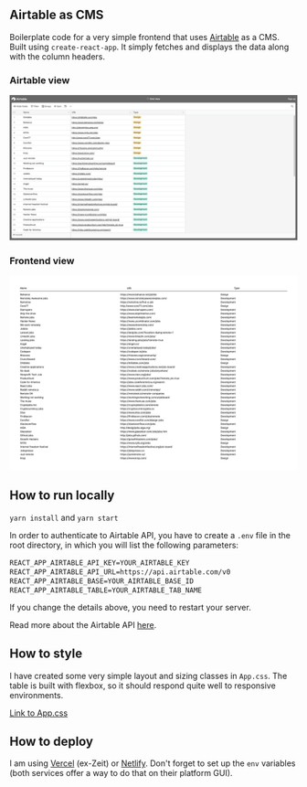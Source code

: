 ## Airtable as CMS

Boilerplate code for a very simple frontend that uses [Airtable](https://airtable.com/) as a CMS. Built using `create-react-app`. It simply fetches and displays the data along with the column headers.

### Airtable view
![airtable](airtable.png)

### Frontend view
![frontend](frontend.png)

## How to run locally

`yarn install` and `yarn start`


In order to authenticate to Airtable API, you have to create a `.env` file in the root directory, in which you will list the following parameters: 

```
REACT_APP_AIRTABLE_API_KEY=YOUR_AIRTABLE_KEY
REACT_APP_AIRTABLE_API_URL=https://api.airtable.com/v0
REACT_APP_AIRTABLE_BASE=YOUR_AIRTABLE_BASE_ID
REACT_APP_AIRTABLE_TABLE=YOUR_AIRTABLE_TAB_NAME
```

If you change the details above, you need to restart your server. 

Read more about the Airtable API [here](https://airtable.com/api).

## How to style
I have created some very simple layout and sizing classes in `App.css`. The table is built with flexbox, so it should respond quite well to responsive environments. 

[Link to App.css](https://github.com/Kallirroi/airtable_as_cms/blob/a74765ff50d81f57a625c2f8da03e81da854a2b4/src/App.css#L57)

## How to deploy
I am using [Vercel](https://vercel.com/) (ex-Zeit) or [Netlify](https://app.netlify.com/). Don't forget to set up the `env` variables (both services offer a way to do that on their platform GUI).